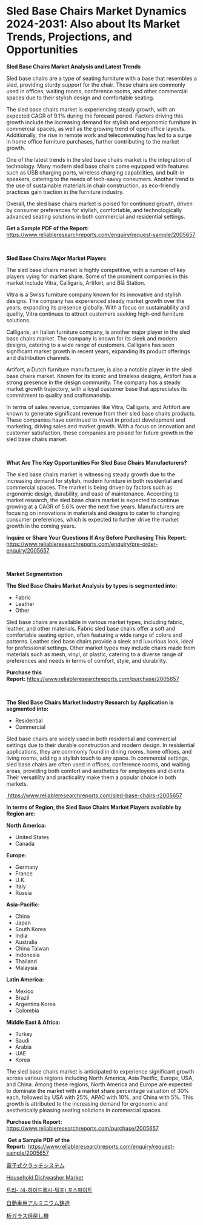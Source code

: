 <p><h1>Sled Base Chairs Market Dynamics 2024-2031: Also about Its Market Trends, Projections, and Opportunities</h1></p><p><strong>Sled Base Chairs Market Analysis and Latest Trends</strong></p>
<p><p>Sled base chairs are a type of seating furniture with a base that resembles a sled, providing sturdy support for the chair. These chairs are commonly used in offices, waiting rooms, conference rooms, and other commercial spaces due to their stylish design and comfortable seating.</p><p>The sled base chairs market is experiencing steady growth, with an expected CAGR of 9.1% during the forecast period. Factors driving this growth include the increasing demand for stylish and ergonomic furniture in commercial spaces, as well as the growing trend of open office layouts. Additionally, the rise in remote work and telecommuting has led to a surge in home office furniture purchases, further contributing to the market growth.</p><p>One of the latest trends in the sled base chairs market is the integration of technology. Many modern sled base chairs come equipped with features such as USB charging ports, wireless charging capabilities, and built-in speakers, catering to the needs of tech-savvy consumers. Another trend is the use of sustainable materials in chair construction, as eco-friendly practices gain traction in the furniture industry.</p><p>Overall, the sled base chairs market is poised for continued growth, driven by consumer preferences for stylish, comfortable, and technologically advanced seating solutions in both commercial and residential settings.</p></p>
<p><strong>Get a Sample PDF of the Report:&nbsp;</strong> <a href="https://www.reliableresearchreports.com/enquiry/request-sample/2005657">https://www.reliableresearchreports.com/enquiry/request-sample/2005657</a></p>
<p>&nbsp;</p>
<p><strong>Sled Base Chairs Major Market Players</strong></p>
<p><p>The sled base chairs market is highly competitive, with a number of key players vying for market share. Some of the prominent companies in this market include Vitra, Calligaris, Artifort, and Blå Station. </p><p>Vitra is a Swiss furniture company known for its innovative and stylish designs. The company has experienced steady market growth over the years, expanding its presence globally. With a focus on sustainability and quality, Vitra continues to attract customers seeking high-end furniture solutions.</p><p>Calligaris, an Italian furniture company, is another major player in the sled base chairs market. The company is known for its sleek and modern designs, catering to a wide range of customers. Calligaris has seen significant market growth in recent years, expanding its product offerings and distribution channels.</p><p>Artifort, a Dutch furniture manufacturer, is also a notable player in the sled base chairs market. Known for its iconic and timeless designs, Artifort has a strong presence in the design community. The company has a steady market growth trajectory, with a loyal customer base that appreciates its commitment to quality and craftsmanship.</p><p>In terms of sales revenue, companies like Vitra, Calligaris, and Artifort are known to generate significant revenue from their sled base chairs products. These companies have continued to invest in product development and marketing, driving sales and market growth. With a focus on innovation and customer satisfaction, these companies are poised for future growth in the sled base chairs market.</p></p>
<p>&nbsp;</p>
<p><strong>What Are The Key Opportunities For Sled Base Chairs Manufacturers?</strong></p>
<p><p>The sled base chairs market is witnessing steady growth due to the increasing demand for stylish, modern furniture in both residential and commercial spaces. The market is being driven by factors such as ergonomic design, durability, and ease of maintenance. According to market research, the sled base chairs market is expected to continue growing at a CAGR of 5.6% over the next five years. Manufacturers are focusing on innovations in materials and designs to cater to changing consumer preferences, which is expected to further drive the market growth in the coming years.</p></p>
<p><strong>Inquire or Share Your Questions If Any Before Purchasing This Report:</strong> <a href="https://www.reliableresearchreports.com/enquiry/pre-order-enquiry/2005657">https://www.reliableresearchreports.com/enquiry/pre-order-enquiry/2005657</a></p>
<p>&nbsp;</p>
<p><strong>Market Segmentation</strong></p>
<p><strong>The Sled Base Chairs Market Analysis by types is segmented into:</strong></p>
<p><ul><li>Fabric</li><li>Leather</li><li>Other</li></ul></p>
<p><p>Sled base chairs are available in various market types, including fabric, leather, and other materials. Fabric sled base chairs offer a soft and comfortable seating option, often featuring a wide range of colors and patterns. Leather sled base chairs provide a sleek and luxurious look, ideal for professional settings. Other market types may include chairs made from materials such as mesh, vinyl, or plastic, catering to a diverse range of preferences and needs in terms of comfort, style, and durability.</p></p>
<p><strong>Purchase this Report:&nbsp;</strong><a href="https://www.reliableresearchreports.com/purchase/2005657">https://www.reliableresearchreports.com/purchase/2005657</a></p>
<p>&nbsp;</p>
<p><strong>The Sled Base Chairs Market Industry Research by Application is segmented into:</strong></p>
<p><ul><li>Residential</li><li>Commercial</li></ul></p>
<p><p>Sled base chairs are widely used in both residential and commercial settings due to their durable construction and modern design. In residential applications, they are commonly found in dining rooms, home offices, and living rooms, adding a stylish touch to any space. In commercial settings, sled base chairs are often used in offices, conference rooms, and waiting areas, providing both comfort and aesthetics for employees and clients. Their versatility and practicality make them a popular choice in both markets.</p></p>
<p><a href="https://www.reliableresearchreports.com/sled-base-chairs-r2005657">&nbsp;https://www.reliableresearchreports.com/sled-base-chairs-r2005657</a></p>
<p><strong>In terms of Region, the Sled Base Chairs Market Players available by Region are:</strong></p>
<p>
    <p> <strong> North America: </strong>
        <ul>
            <li>United States</li>
            <li>Canada</li>
        </ul>
        </p> 
    <p> <strong> Europe: </strong>
        <ul>
            <li>Germany</li>
            <li>France</li>
            <li>U.K.</li>
            <li>Italy</li>
            <li>Russia</li>
        </ul>
        </p> 
    <p> <strong> Asia-Pacific: </strong>
        <ul>
            <li>China</li>
            <li>Japan</li>
            <li>South Korea</li>
            <li>India</li>
            <li>Australia</li>
            <li>China Taiwan</li>
            <li>Indonesia</li>
            <li>Thailand</li>
            <li>Malaysia</li>
        </ul>
        </p> 
    <p> <strong> Latin America: </strong>
        <ul>
            <li>Mexico</li>
            <li>Brazil</li>
            <li>Argentina Korea</li>
            <li>Colombia</li>
        </ul>
        </p> 
    <p> <strong> Middle East & Africa: </strong>
        <ul>
            <li>Turkey</li>
            <li>Saudi</li>
            <li>Arabia</li>
            <li>UAE</li>
            <li>Korea</li>
        </ul>
    </p>
    </p>
<p><p>The sled base chairs market is anticipated to experience significant growth across various regions including North America, Asia Pacific, Europe, USA, and China. Among these regions, North America and Europe are expected to dominate the market with a market share percentage valuation of 30% each, followed by USA with 25%, APAC with 10%, and China with 5%. This growth is attributed to the increasing demand for ergonomic and aesthetically pleasing seating solutions in commercial spaces.</p></p>
<p><strong>Purchase this Report: </strong><a href="https://www.reliableresearchreports.com/purchase/2005657">https://www.reliableresearchreports.com/purchase/2005657</a></p>
<p>&nbsp;<strong>Get a Sample PDF of the Report:&nbsp;&nbsp;</strong><a href="https://www.reliableresearchreports.com/enquiry/request-sample/2005657">https://www.reliableresearchreports.com/enquiry/request-sample/2005657</a></p>
<p><strong></strong></p>
<p><p><a href="https://medium.com/@reannakling/2024%E5%B9%B4%E3%81%8B%E3%82%892031%E5%B9%B4%E3%81%BE%E3%81%A7%E3%81%AE%E6%9C%9F%E9%96%93%E3%81%AB%E4%BA%88%E6%B8%AC%E3%81%95%E3%82%8C%E3%82%8B%E9%9B%BB%E5%AD%90%E3%82%AF%E3%83%A9%E3%83%83%E3%83%81%E3%82%B7%E3%82%B9%E3%83%86%E3%83%A0%E5%B8%82%E5%A0%B4%E3%81%AE%E5%8B%95%E5%90%91%E3%81%A8%E6%88%90%E9%95%B7%E8%A6%81%E5%9B%A0%E3%82%92%E5%88%86%E6%9E%90%E3%81%97%E3%81%BE%E3%81%99-3dc4e2374861">電子式クラッチシステム</a></p><p><a href="https://github.com/KeeganBarrows2023/Market-Research-Report-List-1/blob/main/household-dishwasher-market.md">Household Dishwasher Market</a></p><p><a href="https://github.com/alfitoms13/Market-Research-Report-List-1/blob/main/2974315152309.md">트리- (4-하이드록시-템포) 포스파이트</a></p><p><a href="https://medium.com/@hornbakerbarbara/%E8%87%AA%E5%8B%95%E8%BB%8A%E7%94%A8%E3%82%A2%E3%83%AB%E3%83%9F%E3%83%8B%E3%82%A6%E3%83%A0%E9%8B%B3%E9%80%A0%E7%94%A3%E6%A5%AD%E3%81%AE%E5%88%86%E6%9E%90%E3%83%AC%E3%83%9D%E3%83%BC%E3%83%88-%E3%81%9D%E3%81%AE%E5%B8%82%E5%A0%B4%E8%A6%8F%E6%A8%A1-%E3%82%B7%E3%82%A7%E3%82%A2-%E3%82%A2%E3%83%97%E3%83%AA%E3%82%B1%E3%83%BC%E3%82%B7%E3%83%A7%E3%83%B3%E5%88%A5-%E5%9C%B0%E5%9F%9F%E5%88%A5%E3%81%AE%E3%83%88%E3%83%AC%E3%83%B3%E3%83%89-%E7%AB%B6%E4%BA%89%E6%88%A6%E7%95%A5-2024%E5%B9%B4-2031%E5%B9%B4-2764f8fdcc1b">自動車用アルミニウム鋳造</a></p><p><a href="https://github.com/SimeonBode1/Market-Research-Report-List-1/blob/main/4705554144569.md">板ガラス焼戻し機</a></p></p>
